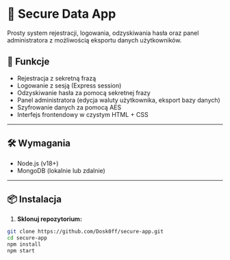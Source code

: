 # 🔐 Secure Data App

Prosty system rejestracji, logowania, odzyskiwania hasła oraz panel administratora z możliwością eksportu danych użytkowników.

## 🚀 Funkcje

- Rejestracja z sekretną frazą
- Logowanie z sesją (Express session)
- Odzyskiwanie hasła za pomocą sekretnej frazy
- Panel administratora (edycja waluty użytkownika, eksport bazy danych)
- Szyfrowanie danych za pomocą AES
- Interfejs frontendowy w czystym HTML + CSS

---

## 🛠️ Wymagania

- Node.js (v18+)
- MongoDB (lokalnie lub zdalnie)

---

## 📦 Instalacja

1. **Sklonuj repozytorium:**

```bash
git clone https://github.com/Dosk0ff/secure-app.git
cd secure-app
npm install 
npm start
